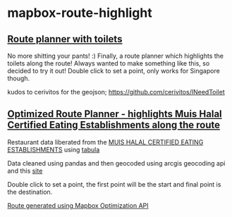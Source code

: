 # mapbox-route-highlight

## [Route planner with toilets](https://captmomo.github.io/mapbox-route-highlight/toilet/index.html)  

No more shitting your pants! :) Finally, a route planner which highlights the toilets along the route!
Always wanted to make something like this, so decided to try it out! Double click to set a point, only works for Singapore though.

kudos to cerivitos for the geojson; https://github.com/cerivitos/INeedToilet

## [Optimized Route Planner - highlights Muis Halal Certified Eating Establishments along the route](https://captmomo.github.io/mapbox-route-highlight/muis-halal/index.html)  
  
Restaurant data liberated from the [MUIS HALAL CERTIFIED EATING ESTABLISHMENTS](https://www.muis.gov.sg/-/media/Files/Halal/Documents/EE-List---07-Nov-2018.pdf) using [tabula](https://github.com/tabulapdf/tabula)  
  
Data cleaned using pandas and then geocoded using arcgis geocoding api and this [site](https://geocode.localfocus.nl/)  
  
Double click to set a point, the first point will be the start and final point is the destination.
  
[Route generated using Mapbox Optimization API](https://docs.mapbox.com/help/tutorials/optimization-api/)
 
